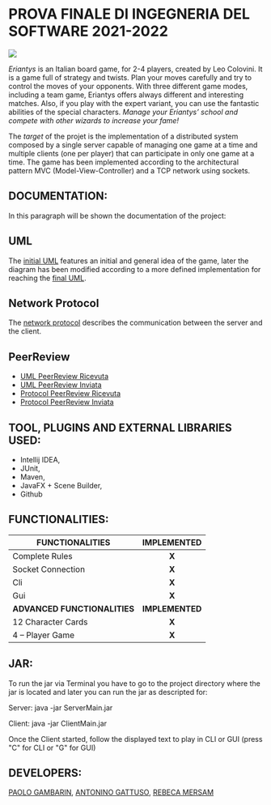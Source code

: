 # PROVA FINALE DI INGEGNERIA DEL SOFTWARE 2021-2022

![](src/main/resources/images/LogoEriantys.png)

*Eriantys* is an Italian board game, for 2-4 players, created by Leo Colovini.
It is a game full of strategy and twists. Plan your moves carefully and try to control the moves of your opponents. With three different game modes, including a team game, Eriantys offers always different and interesting matches. Also, if you play with the expert variant, you can use the fantastic abilities of the special characters. 
*Manage your Eriantys’ school and compete with other wizards to increase your fame!*

The *target* of the projet is the implementation of a distributed system composed by a single server capable of managing one game at a time and multiple clients (one per player) that can participate in only one game at a time. The game has been implemented according to the architectural pattern MVC (Model-View-Controller) and a TCP network using sockets.

## DOCUMENTATION:
In this paragraph will be shown the documentation of the project:
## UML
The [initial UML](deliveries/initial_uml.png) features an initial and  general idea of the game, later the diagram has been modified according to a more defined implementation for reaching the [final UML](deliveries/final_uml.png).

## Network Protocol
The [network protocol](deliveries/communicationProtocol.pdf) describes the communication between the server and the client.

## PeerReview
- [UML PeerReview Ricevuta](deliveries/Peer_Review_Ricevuta.md)
- [UML PeerReview Inviata](deliveries/Peer_Review_55_UML.tex)
- [Protocol PeerReview Ricevuta](deliveries/Peer_Review_Ricevuta_Communication_Protocol.md)
- [Protocol PeerReview Inviata](deliveries/Peer_Review_55_Comunication_Protocol.tex)

## TOOL, PLUGINS AND EXTERNAL LIBRARIES USED:
- Intellij IDEA,
- JUnit, 
- Maven, 
- JavaFX + Scene Builder, 
- Github

## FUNCTIONALITIES:
|FUNCTIONALITIES|IMPLEMENTED|
|-----|:---:|
|Complete Rules| **X** |
|Socket Connection| **X** |
|Cli| **X** |
|Gui| **X** |
|**ADVANCED FUNCTIONALITIES**|**IMPLEMENTED**|
|12 Character Cards| **X**  |
|4 – Player Game| **X** |

## JAR:
To run the jar via Terminal you have to go to the project directory where the jar is located and later you can run the jar as descripted for: 

Server: java -jar ServerMain.jar 

Client: java -jar ClientMain.jar

Once the Client started, follow the displayed text to play in CLI or GUI (press "C" for CLI or "G" for GUI)

## DEVELOPERS:
[PAOLO GAMBARIN](https://github.com/paologambarin), [ANTONINO GATTUSO](https://github.com/AntoninoGattuso0), [REBECA MERSAM](https://github.com/RebecaMersamF)




